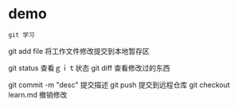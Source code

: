# demo

```python
git 学习

```
git add file  将工作文件修改提交到本地暂存区

git status  查看ｇｉｔ状态
git diff 查看修改过的东西


git commit -m "desc"  提交描述
git push  提交到远程仓库
git checkout learn.md  撤销修改 

     

